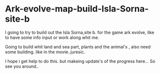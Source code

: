 # Ark-evolve-map-build-Isla-Sorna-site-b
I going to try to build out the  Isla Sorna,site b. for the game  ark evolve, 
like to have some info input  or  work along whit me. 

Going to  build  whit land and sea part, 
plants and the  animal's ,  also need some building.  like  in the movie..juresic.

I hope i get help to do this.  but makeing  update's of the progress  here...
So see you  around..
